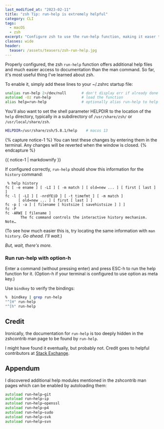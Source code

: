```yaml
---
last_modified_at: "2023-02-11"
title: "zsh Tip: run-help is extremely helpful"
category: CLI
tags:
  - macOS
  - zsh
excerpt: "Configure zsh to use the run-help function, making it easer to access documentation."
classes: wide
header:
  teaser: /assets/teasers/zsh-run-help.jpg
---
```


Properly configured, the zsh `run-help` function offers additional help files and much easier access to documentation than the man command. So far, it's most useful thing I've learned about zsh.

To enable it, simply add these lines to your \~/.zshrc startup file:

```zsh
unalias run-help 2>/dev/null       # don't display err if already done
autoload -Uz run-help              # load the function
alias help=run-help                # optionally alias run-help to help
```

You'll also want to set the shell parameter HELPDIR to the location of the `help` directory, typically in a subdirectory of `/usr/share/zsh/` or `/usr/local/share/zsh`.

```zsh
HELPDIR=/usr/share/zsh/5.8.1/help    # macos 13
```

{% capture notice-1 %}
You can test these changes by entering them in the terminal. Any changes will be reverted when the window is closed.
{% endcapture %}<div class="notice">{{ notice-1 | markdownify }}</div>

If configured correctly, `run-help` should show this information for the `history` command:

```shell
 % help history
fc [ -e ename ] [ -LI ] [ -m match ] [ old=new ... ] [ first [ last ] ]
fc -l [ -LI ] [ -nrdfEiD ] [ -t timefmt ] [ -m match ]
      [ old=new ... ] [ first [ last ] ]
fc -p [ -a ] [ filename [ histsize [ savehistsize ] ] ]
fc -P
fc -ARWI [ filename ]
       The fc command controls the interactive history mechanism.  Note…
```

(To see how much easier this is, try locating the same information with `man history`. *Go ahead. I'll wait.*)

*But, wait, there's more.*

### Run run-help with option-h

Enter a command (without pressing enter) and press ESC-h to run the help function for it. (Option-h if your terminal is configured to use option as meta key.)

Use `bindkey` to verify the bindings:

```zsh
%  bindkey | grep run-help
"^[H" run-help
"^[h" run-help
```

## Credit

Ironically, the documentation for `run-help` is too deeply hidden in the zshcontrib man page to be found by `run-help`.

I might have found it eventually, but probably not. Credit goes to helpful contributors at
[Stack Exchange](https://stackoverflow.com/questions/4405382/how-can-i-read-documentation-about-built-in-zsh-commands).


## Appendum

I discovered additional help modules mentioned in the zshcontrib man pages which can be enabled by autoloading them:

```zsh
autoload run−help−git
autoload run−help−ip
autoload run−help−openssl
autoload run−help−p4
autoload run−help−sudo
autoload run−help−svk
autoload run−help−svn
```
